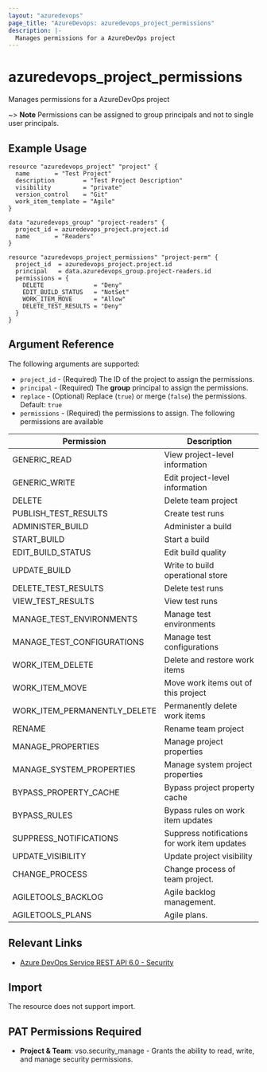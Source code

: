 ```yaml
---
layout: "azuredevops"
page_title: "AzureDevops: azuredevops_project_permissions"
description: |-
  Manages permissions for a AzureDevOps project
---
```


# azuredevops_project_permissions

Manages permissions for a AzureDevOps project

~> **Note** Permissions can be assigned to group principals and not to single user principals.

## Example Usage

```hcl
resource "azuredevops_project" "project" {
  name       = "Test Project"
  description        = "Test Project Description"
  visibility         = "private"
  version_control    = "Git"
  work_item_template = "Agile"
}

data "azuredevops_group" "project-readers" {
  project_id = azuredevops_project.project.id
  name       = "Readers"
}

resource "azuredevops_project_permissions" "project-perm" {
  project_id  = azuredevops_project.project.id
  principal   = data.azuredevops_group.project-readers.id
  permissions = {
    DELETE              = "Deny"
    EDIT_BUILD_STATUS   = "NotSet"
    WORK_ITEM_MOVE      = "Allow"
    DELETE_TEST_RESULTS = "Deny"
  }
}
```

## Argument Reference

The following arguments are supported:

* `project_id` - (Required) The ID of the project to assign the permissions.
* `principal` - (Required) The **group** principal to assign the permissions.
* `replace` - (Optional) Replace (`true`) or merge (`false`) the permissions. Default: `true`
* `permissions` - (Required) the permissions to assign. The following permissions are available

| Permission                   | Description                                  |
|------------------------------|----------------------------------------------|
| GENERIC_READ                 | View project-level information               |
| GENERIC_WRITE                | Edit project-level information               |
| DELETE                       | Delete team project                          |
| PUBLISH_TEST_RESULTS         | Create test runs                             |
| ADMINISTER_BUILD             | Administer a build                           |
| START_BUILD                  | Start a build                                |
| EDIT_BUILD_STATUS            | Edit build quality                           |
| UPDATE_BUILD                 | Write to build operational store             |
| DELETE_TEST_RESULTS          | Delete test runs                             |
| VIEW_TEST_RESULTS            | View test runs                               |
| MANAGE_TEST_ENVIRONMENTS     | Manage test environments                     |
| MANAGE_TEST_CONFIGURATIONS   | Manage test configurations                   |
| WORK_ITEM_DELETE             | Delete and restore work items                |
| WORK_ITEM_MOVE               | Move work items out of this project          |
| WORK_ITEM_PERMANENTLY_DELETE | Permanently delete work items                |
| RENAME                       | Rename team project                          |
| MANAGE_PROPERTIES            | Manage project properties                    |
| MANAGE_SYSTEM_PROPERTIES     | Manage system project properties             |
| BYPASS_PROPERTY_CACHE        | Bypass project property cache                |
| BYPASS_RULES                 | Bypass rules on work item updates            |
| SUPPRESS_NOTIFICATIONS       | Suppress notifications for work item updates |
| UPDATE_VISIBILITY            | Update project visibility                    |
| CHANGE_PROCESS               | Change process of team project.              |
| AGILETOOLS_BACKLOG           | Agile backlog management.                    |
| AGILETOOLS_PLANS             | Agile plans.                                 |

## Relevant Links

* [Azure DevOps Service REST API 6.0 - Security](https://docs.microsoft.com/en-us/rest/api/azure/devops/security/?view=azure-devops-rest-6.0)

## Import

The resource does not support import.

## PAT Permissions Required

- **Project & Team**: vso.security_manage - Grants the ability to read, write, and manage security permissions.
